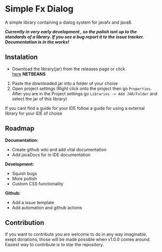 # Simple Fx Dialog
A simple library containing a dialog system for javafx and java8.

***Currently in very early development , so the polish isnt up to the standards of a library. If you see a bug report it to the issue tracker. Documentation is in the works!***

## Instalation

 - Download the library(jar) from the releases page or click   
   [here](https://github.com/LukeOnuke/SimpleFxDialog/releases)
   **NETBEANS**
   
 1. Paste the downloaded jar into a folder of your choise
 2. Open project settings (Right click onto the project then go `Properties`. After you are in the Project settings go `Libraries -> Add JAR/Folder` and select the jar of this library)

   If you cant find a guide for your IDE follow a guide for using a external library for your IDE of choise

## Roadmap
**Documentation:**

 -  Create github wiki and add vital documentation 	
 -  Add javaDocs for in IDE documentation
 
 **Development:**
 - Squish bugs
 - More pollish
 - Custom CSS functionality
 
 **Github:**
 
 - Add a issue template
 - Add automation and github actions

## Contribution
If you want to contribute you are welcome to do in any way imaginable, exept donations, those will be made possible when v1.0.0 comes around. Easiest way to contribute is to star the repository.
